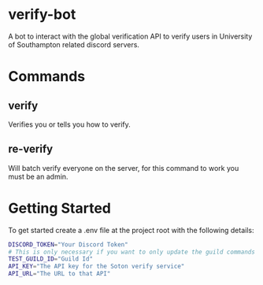 # verify-bot

A bot to interact with the global verification API to verify users in University of Southampton related discord servers.

# Commands

## verify

Verifies you or tells you how to verify.

## re-verify

Will batch verify everyone on the server, for this command to work you must be an admin.

# Getting Started

To get started create a .env file at the project root with the following details:

```bash
DISCORD_TOKEN="Your Discord Token"
# This is only necessary if you want to only update the guild commands and not the global ones.
TEST_GUILD_ID="Guild Id"
API_KEY="The API key for the Soton verify service"
API_URL="The URL to that API"
```